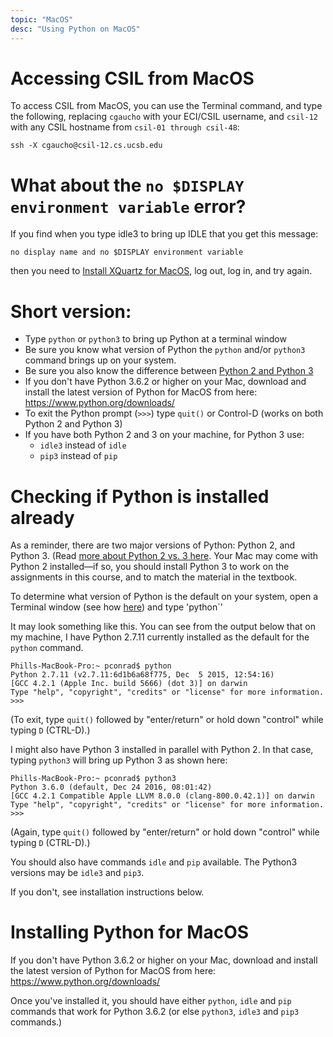 ```yaml
---
topic: "MacOS"
desc: "Using Python on MacOS"
---
```


# Accessing CSIL from MacOS

To access CSIL from MacOS, you can use the Terminal command, and type the following, replacing `cgaucho` with your ECI/CSIL username, and `csil-12` with any CSIL hostname from `csil-01 through csil-48`:

```
ssh -X cgaucho@csil-12.cs.ucsb.edu
```

# What about the `no $DISPLAY environment variable` error?

If you find when you type idle3 to bring up IDLE that you get this message:

```
no display name and no $DISPLAY environment variable
```

then you need to [Install XQuartz for MacOS](macos_install_xquartz/), log out, log in, and try again.


# Short version:

* Type `python` or `python3` to bring up Python at a terminal window
* Be sure you know what version of Python the `python` and/or `python3` command brings up on your system.
* Be sure you also know the difference between [Python 2 and Python 3](python2vs3/)
* If you don't have Python 3.6.2 or higher on your Mac, download and install the latest version of Python for MacOS from here: <https://www.python.org/downloads/>
* To exit the Python prompt (`>>>`) type `quit()` or Control-D (works on both Python&nbsp;2 and Python&nbsp;3)
* If you have both Python&nbsp;2 and 3 on your machine, for Python&nbsp;3 use:
    * `idle3` instead of `idle`
    * `pip3` instead of `pip`


    
# Checking if Python is installed already

As a reminder, there are two major versions of Python: Python&nbsp;2, and Python&nbsp;3.  (Read [more about Python&nbsp;2 vs.&nbsp;3 here](python2vs3/).
Your Mac may come with Python&nbsp;2 installed&mdash;if so, you should install Python&nbsp;3 to work on the assignments in this course, and to 
match the material in the textbook.

To determine what version of Python is the default on your system, open a Terminal window (see how [here](http://blog.teamtreehouse.com/introduction-to-the-mac-os-x-command-line))
and type 'python`'

It may look something like this.  You can see from the output below that on my machine, I have Python 2.7.11 currently installed as the 
default for the `python` command.

```
Phills-MacBook-Pro:~ pconrad$ python
Python 2.7.11 (v2.7.11:6d1b6a68f775, Dec  5 2015, 12:54:16) 
[GCC 4.2.1 (Apple Inc. build 5666) (dot 3)] on darwin
Type "help", "copyright", "credits" or "license" for more information.
>>>
```

(To exit,  type `quit()` followed by "enter/return" or hold down "control" while typing `D` (CTRL-D).)

I might also have Python&nbsp;3 installed in parallel with Python&nbsp;2.  In that case, typing `python3` will 
bring up Python&nbsp;3 as shown here:

```
Phills-MacBook-Pro:~ pconrad$ python3
Python 3.6.0 (default, Dec 24 2016, 08:01:42) 
[GCC 4.2.1 Compatible Apple LLVM 8.0.0 (clang-800.0.42.1)] on darwin
Type "help", "copyright", "credits" or "license" for more information.
>>> 
```
(Again,  type `quit()` followed by "enter/return" or hold down "control" while typing `D` (CTRL-D).)

You should also have commands `idle` and `pip` available.    The Python3 versions may be `idle3` and `pip3`.

If you don't, see installation instructions below.

# Installing Python for MacOS

If you don't have Python 3.6.2 or higher on your Mac, download and install the latest version of Python for MacOS from here: <https://www.python.org/downloads/>

Once you've installed it, you should have either `python`, `idle` and `pip` commands that work for Python 3.6.2 (or else `python3`, `idle3` and `pip3` commands.)
